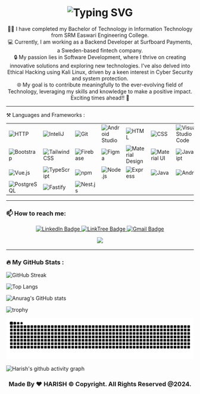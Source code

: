 <div  align="center" > 
  <h1>
<a><img  align="center"  src="https://readme-typing-svg.herokuapp.com?font=Fira+Code&pause=1000&color=12F7DE&width=435&lines=Hello+there!+My+name+is+Harish.+%F0%9F%91%8B%F0%9F%A4%93" alt="Typing SVG" /></a>
  </h1>
</div>


<p align="center">
  👨‍🎓 I have completed my Bachelor of Technology in Information Technology from SRM Easwari Engineering College.<br>
  💻 Currently, I am working as a Backend Developer at <a href="https://www.surfboardpayments.com/" target="_blank" style="text-decoration: none;">Surfboard Payments</a>, a Sweden-based fintech company.<br>
  🔒 My passion lies in Software Development, where I thrive on creating innovative solutions and exploring new technologies. I've also delved into Ethical Hacking using Kali Linux, driven by a keen interest in Cyber Security and system protection.<br>
  🌐 My goal is to contribute meaningfully to the ever-evolving field of Technology, leveraging my skills and knowledge to make a positive impact. Exciting times ahead!! 🚀
</p>
<hr>
⚒️ Languages and Frameworks :
<div align="center">
	<table>
    <tr>
        <td><img width="50" src="https://user-images.githubusercontent.com/25181517/192107854-765620d7-f909-4953-a6da-36e1ef69eea6.png" alt="HTTP" title="HTTP"/></td>
         <td><img width="50" src="https://user-images.githubusercontent.com/25181517/192108890-200809d1-439c-4e23-90d3-b090cf9a4eea.png" alt="InteliJ" title="InteliJ"/></td>
	<td><img width="50" src="https://user-images.githubusercontent.com/25181517/192108372-f71d70ac-7ae6-4c0d-8395-51d8870c2ef0.png" alt="Git" title="Git"/></td>
        <td><img width="50" src="https://user-images.githubusercontent.com/25181517/192108895-20dc3343-43e3-4a54-a90e-13a4abbc57b9.png" alt="Android Studio" title="Android Studio"/></td>
	   <td><img width="50" src="https://user-images.githubusercontent.com/25181517/192158954-f88b5814-d510-4564-b285-dff7d6400dad.png" alt="HTML" title="HTML"/></td>
	<td><img width="50" src="https://user-images.githubusercontent.com/25181517/183898674-75a4a1b1-f960-4ea9-abcb-637170a00a75.png" alt="CSS" title="CSS"/></td>
        <td><img width="50" src="https://user-images.githubusercontent.com/25181517/192108891-d86b6220-e232-423a-bf5f-90903e6887c3.png" alt="Visual Studio Code" title="Visual Studio Code"/></td>
        <td><img width="50" src="https://user-images.githubusercontent.com/25181517/192109061-e138ca71-337c-4019-8d42-4792fdaa7128.png" alt="Postman" title="Postman"/></td>
    </tr>
    <tr>
        <td><img width="50" src="https://user-images.githubusercontent.com/25181517/183898054-b3d693d4-dafb-4808-a509-bab54cf5de34.png" alt="Bootstrap" title="Bootstrap"/></td>
        <td><img width="50" src="https://user-images.githubusercontent.com/25181517/202896760-337261ed-ee92-4979-84c4-d4b829c7355d.png" alt="Tailwind CSS" title="Tailwind CSS"/></td>
        <td><img width="50" src="https://user-images.githubusercontent.com/25181517/189716855-2c69ca7a-5149-4647-936d-780610911353.png" alt="Firebase" title="Firebase"/></td>
        <td><img width="50" src="https://user-images.githubusercontent.com/25181517/189715289-df3ee512-6eca-463f-a0f4-c10d94a06b2f.png" alt="Figma" title="Figma"/></td>
        <td><img width="50" src="https://user-images.githubusercontent.com/25181517/189716058-71f74b6f-5936-40b5-92e3-00381e35ccb9.png" alt="Material Design" title="Material Design"/></td>
        <td><img width="50" src="https://user-images.githubusercontent.com/25181517/189716630-fe6c084c-6c66-43af-aa49-64c8aea4a5c2.png" alt="Material UI" title="Material UI"/></td>
        <td><img width="50" src="https://user-images.githubusercontent.com/25181517/117447155-6a868a00-af3d-11eb-9cfe-245df15c9f3f.png" alt="JavaScript" title="JavaScript"/></td>
	 <td><img width="50" src="https://user-images.githubusercontent.com/25181517/183890595-779a7e64-3f43-4634-bad2-eceef4e80268.png" alt="Angular" title="Angular"/></td>
    </tr>
    <tr>
        <td><img width="50" src="https://user-images.githubusercontent.com/25181517/117448124-a2da9800-af3e-11eb-85d2-bd1b69b65603.png" alt="Vue.js" title="Vue.js"/></td>
        <td><img width="50" src="https://user-images.githubusercontent.com/25181517/183890598-19a0ac2d-e88a-4005-a8df-1ee36782fde1.png" alt="TypeScript" title="TypeScript"/></td>
        <td><img width="50" src="https://user-images.githubusercontent.com/25181517/121401671-49102800-c959-11eb-9f6f-74d49a5e1774.png" alt="npm" title="npm"/></td>
        <td><img width="50" src="https://user-images.githubusercontent.com/25181517/183568594-85e280a7-0d7e-4d1a-9028-c8c2209e073c.png" alt="Node.js" title="Node.js"/></td>
        <td><img width="50" src="https://user-images.githubusercontent.com/25181517/183859966-a3462d8d-1bc7-4880-b353-e2cbed900ed6.png" alt="Express" title="Express"/></td>
        <td><img width="50" src="https://user-images.githubusercontent.com/25181517/117201156-9a724800-adec-11eb-9a9d-3cd0f67da4bc.png" alt="Java" title="Java"/></td>
	 <td><img width="50" src="https://user-images.githubusercontent.com/25181517/117269608-b7dcfb80-ae58-11eb-8e66-6cc8753553f0.png" alt="Android" title="Android"/></td>
	            <td><img width="50" src="https://user-images.githubusercontent.com/25181517/186150365-da1eccce-6201-487c-8649-45e9e99435fd.png" alt="Flutter" title="Flutter"/></td>
    </tr>
    <tr>
        <td><img width="50" src="https://user-images.githubusercontent.com/25181517/117208740-bfb78400-adf5-11eb-97bb-09072b6bedfc.png" alt="PostgreSQL" title="PostgreSQL"/></td>
        <td><img width="50" src="https://user-images.githubusercontent.com/46967826/235814699-7bf7e5ce-19d1-469b-9efe-fe89412349d8.png" alt="Fastify" title="Fastify"/></td>
	<td><img width="50" src="https://github.com/marwin1991/profile-technology-icons/assets/136815194/519bfaf3-c242-431e-a269-876979f05574" alt="Nest.js" title="Nest.js"/></td>
    </tr>
</table>

</div>

---

### 📫 How to reach me:

<div id="badges" align='center'>
  <a href="https://www.linkedin.com/in/harish-a-965320214">
    <img src="https://img.shields.io/badge/LinkedIn-blue?style=for-the-badge&logo=linkedin&logoColor=white" alt="LinkedIn Badge"/>
  </a>
  
  <a href="https://linktr.ee/harish_182002">
    <img src="https://img.shields.io/badge/Linktree-success?logo=linktree&logoColor=white&style=for-the-badge" alt="LinkTree Badge"/>
  </a>
  
  <a href="https://mail.google.com/mail/?view=cm&to=harish18092002@gmail.com">
    <img src="https://img.shields.io/badge/Mail-red?logo=gmail&logoColor=white&style=for-the-badge" alt="Gmail Badge"/>
  </a>
  
  
  ![](https://komarev.com/ghpvc/?username=harish18092002&color=green)
  </div>

---

### 🔥 My GitHub Stats :

![GitHub Streak](https://streak-stats.demolab.com?user=harish18092002&theme=radical)

![Top Langs](https://github-readme-stats.vercel.app/api/top-langs/?username=harish18092002&layout=compact)

![Anurag's GitHub stats](https://github-readme-stats.vercel.app/api?username=harish18092002&show_icons=true&theme=radical)

![trophy](https://github-profile-trophy.vercel.app/?username=harish18092002)

<img src="https://raw.githubusercontent.com/harish18092002/harish18092002/output/github-contribution-grid-snake-dark.svg" alt="Snake animation" />

![Harish's github activity graph](https://github-readme-activity-graph.vercel.app/graph?username=harish18092002&theme=github-compact)

<div align="center">

### Made By ❤️ HARISH © Copyright. All Rights Reserved @2024.

</div>
